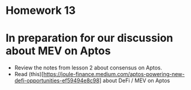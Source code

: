 # Homework 13
# In preparation for our discussion about MEV on Aptos

- Review the notes from lesson 2 about consensus on Aptos.
- Read (this)[https://joule-finance.medium.com/aptos-powering-new-defi-opportunities-ef59494e8c98] about DeFi / MEV on Aptos